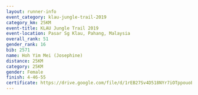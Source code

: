 ```yaml
---
layout: runner-info 
event_category: klau-jungle-trail-2019 
category_km: 25KM 
event-title: KLAU Jungle Trail 2019 
event-location: Pasar Sg Klau, Pahang, Malaysia 
overall_rank: 51
gender_rank: 16
bib: 2571
name: Hoh Yim Mei (Josephine)
distance: 25KM
category: 25KM
gender: Female
finish: 4-46-55
certificate: https://drive.google.com/file/d/1rEB27Sv4D518NYr7iOTppouoEEzJSpbe/view?usp=sharing
---
```

